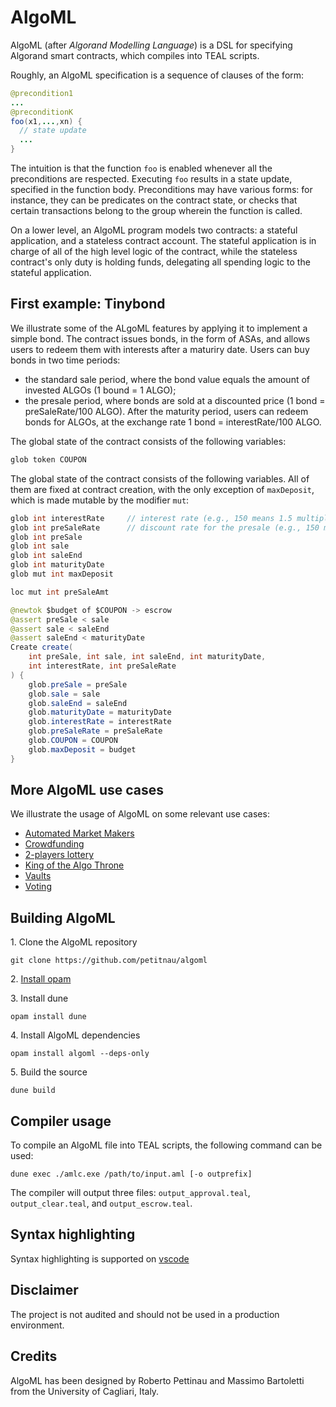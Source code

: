 # AlgoML

AlgoML (after *Algorand Modelling Language*) is a DSL for specifying Algorand smart contracts, which compiles into TEAL scripts.

Roughly, an AlgoML specification is a sequence of clauses of the form:
```java
@precondition1
...
@preconditionK
foo(x1,...,xn) {
  // state update
  ...
}
```
The intuition is that the function ``foo`` is enabled whenever all the preconditions are respected. Executing ``foo`` results in a state update, specified in the function body. Preconditions may have various forms: for instance, they can be predicates on the contract state, or checks that certain transactions belong to the group wherein the function is called.

On a lower level, an AlgoML program models two contracts: a stateful application, and a stateless contract account. The stateful application is in charge of all of the high level logic of the contract, while the stateless contract's only duty is holding funds, delegating all spending logic to the stateful application.

## First example: Tinybond

We illustrate some of the ALgoML features by applying it to implement a simple bond.
The contract issues bonds, in the form of ASAs, and allows users to redeem them with interests after a maturiry date.
Users can buy bonds in two time periods:
* the standard sale period, where the bond value equals the amount of invested ALGOs (1 bound = 1 ALGO); 
* the presale period, where bonds are sold at a discounted price (1 bond = preSaleRate/100 ALGO).
After the maturity period, users can redeem bonds for ALGOs, at the exchange rate 1 bond = interestRate/100 ALGO.

The global state of the contract consists of the following variables:
```java
glob token COUPON
```
The global state of the contract consists of the following variables. All of them are fixed at contract creation, with the only exception of `maxDeposit`, which is made mutable by the modifier `mut`:  
```java
glob int interestRate     // interest rate (e.g., 150 means 1.5 multiplication factor, i.e. 50% interest rate)
glob int preSaleRate      // discount rate for the presale (e.g., 150 means that 100 ALGOs buy 150 bond units)
glob int preSale
glob int sale
glob int saleEnd
glob int maturityDate
glob mut int maxDeposit
```

```java
loc mut int preSaleAmt
```

```java
@newtok $budget of $COUPON -> escrow
@assert preSale < sale 
@assert sale < saleEnd 
@assert saleEnd < maturityDate
Create create(
    int preSale, int sale, int saleEnd, int maturityDate,
    int interestRate, int preSaleRate
) {
	glob.preSale = preSale
	glob.sale = sale
	glob.saleEnd = saleEnd
	glob.maturityDate = maturityDate
	glob.interestRate = interestRate
	glob.preSaleRate = preSaleRate
	glob.COUPON = COUPON
	glob.maxDeposit = budget
}
```


## More AlgoML use cases

We illustrate the usage of AlgoML on some relevant use cases:
- [Automated Market Makers](contracts/amm)
- [Crowdfunding](contracts/crowdfund)
- [2-players lottery](contracts/lottery)
- [King of the Algo Throne](contracts/kotat)
- [Vaults](contracts/vaults)
- [Voting](contracts/voting)

## Building AlgoML

1\. Clone the AlgoML repository
```
git clone https://github.com/petitnau/algoml
```
2\. [Install opam](https://ocaml.org/docs/install.html#OPAM) 

3\. Install dune
```
opam install dune
```
4\. Install AlgoML dependencies
```
opam install algoml --deps-only
```
5\. Build the source
```
dune build
```

## Compiler usage

To compile an AlgoML file into TEAL scripts, the following command can be used:
```console
dune exec ./amlc.exe /path/to/input.aml [-o outprefix]
```
The compiler will output three files: `output_approval.teal`, `output_clear.teal`, and `output_escrow.teal`.

## Syntax highlighting

Syntax highlighting is supported on [vscode](https://marketplace.visualstudio.com/items?itemName=RobertoPettinau.algoml-lang) 

## Disclaimer

The project is not audited and should not be used in a production environment.

## Credits

AlgoML has been designed by Roberto Pettinau and Massimo Bartoletti from the University of Cagliari, Italy.
